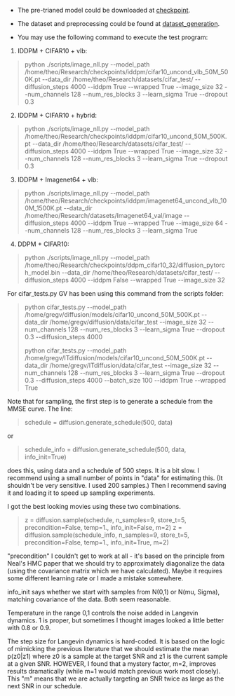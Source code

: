 - The pre-trianed model could be downloaded at [checkpoint](https://github.com/openai/improved-diffusion).

- The dataset and preprocessing could be found at [dataset_generation](https://github.com/openai/improved-diffusion/tree/main/datasets).

- You may use the following command to execute the test program:

1. IDDPM + CIFAR10 + vlb:
>python ./scripts/image_nll.py --model_path /home/theo/Research/checkpoints/iddpm/cifar10_uncond_vlb_50M_500K.pt --data_dir /home/theo/Research/datasets/cifar_test/ --diffusion_steps 4000 --iddpm True --wrapped True --image_size 32 --num_channels 128 --num_res_blocks 3 --learn_sigma True --dropout 0.3 

2. IDDPM + CIFAR10 + hybrid:
>python ./scripts/image_nll.py --model_path /home/theo/Research/checkpoints/iddpm/cifar10_uncond_50M_500K.pt --data_dir /home/theo/Research/datasets/cifar_test/ --diffusion_steps 4000 --iddpm True --wrapped True --image_size 32 --num_channels 128 --num_res_blocks 3 --learn_sigma True --dropout 0.3 
  
3. IDDPM + Imagenet64 + vlb:
>python ./scripts/image_nll.py --model_path /home/theo/Research/checkpoints/iddpm/imagenet64_uncond_vlb_100M_1500K.pt --data_dir /home/theo/Research/datasets/Imagenet64_val/image --diffusion_steps 4000 --iddpm True --wrapped True --image_size 64 --num_channels 128 --num_res_blocks 3 --learn_sigma True

4. DDPM + CIFAR10:
>python ./scripts/image_nll.py --model_path /home/theo/Research/checkpoints/ddpm_cifar10_32/diffusion_pytorch_model.bin --data_dir /home/theo/Research/datasets/cifar_test/ --diffusion_steps 4000 --iddpm False --wrapped True --image_size 32


For cifar_tests.py GV has been using this command from the scripts folder:
> python cifar_tests.py --model_path /home/gregv/diffusion/models/cifar10_uncond_50M_500K.pt --data_dir /home/gregv/diffusion/data/cifar_test --image_size 32 --num_channels 128 --num_res_blocks 3 --learn_sigma True --dropout 0.3 --diffusion_steps 4000
> 
> python cifar_tests.py --model_path /home/gregv/ITdiffusion/models/cifar10_uncond_50M_500K.pt --data_dir /home/gregv/ITdiffusion/data/cifar_test --image_size 32 --num_channels 128 --num_res_blocks 3 --learn_sigma True --dropout 0.3 --diffusion_steps 4000 --batch_size 100 --iddpm True --wrapped True

Note that for sampling, the first step is to generate 
a schedule from the MMSE curve. 
The line:
> schedule = diffusion.generate_schedule(500, data)

or 

> schedule_info = diffusion.generate_schedule(500, data, info_init=True)

does this, using data and a schedule of 500 steps. It is a bit slow.
I recommend using a small number of points in "data" for estimating this. (It shouldn't be very sensitive. I used 200 samples.)
Then I recommend saving it and loading it to speed up sampling experiments.

I got the best looking movies using these two combinations. 
> z = diffusion.sample(schedule, n_samples=9, store_t=5, precondition=False, temp=1., info_init=False, m=2)
z = diffusion.sample(schedule_info, n_samples=9, store_t=5, precondition=False, temp=1., info_init=True, m=2)

"precondition" I couldn't get to work at all - it's based on the principle from Neal's HMC paper that we should try to approximately diagonalize 
the data (using the covariance matrix which we have calculated). Maybe it requires some different learning rate or I made a mistake somewhere. 

info_init says whether we start with samples from N(0,1) or N(mu, Sigma), matching covariance of the data.
Both seem reasonable. 

Temperature in the range 0,1 controls the noise added in Langevin dynamics. 1 is proper, but sometimes I thought images 
looked a little better with 0.8 or 0.9. 

The step size for Langevin dynamics is hard-coded. It is based on the logic of mimicking the 
previous literature that we should estimate the mean p(z0|z1) where z0 is a sample at the target SNR
and z1 is the current sample at a given SNR. 
HOWEVER, I found that a mystery factor, m=2, improves results dramatically (while m=1 would match previous work most closely).
This "m" means that we are actually targeting an SNR twice as large as the next SNR in our schedule. 
